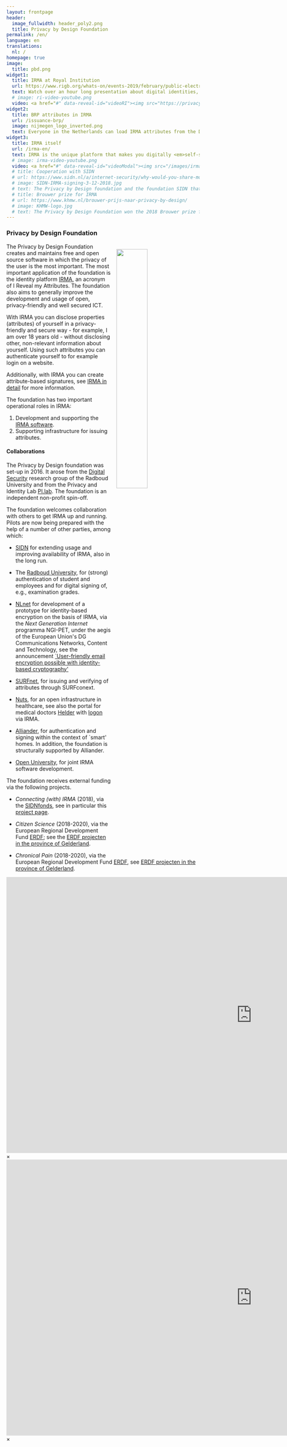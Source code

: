 ```yaml
---
layout: frontpage
header:
  image_fullwidth: header_poly2.png
  title: Privacy by Design Foundation
permalink: /en/
language: en
translations:
  nl: /
homepage: true
image:
  title: pbd.png
widget1:
  title: IRMA at Royal Institution
  url: https://www.rigb.org/whats-on/events-2019/february/public-electronic-identities
  text: Watch over an hour long presentation about digital identities, including IRMA, at London's Royal Institution, with much background information
  # image: ri-video-youtube.png
  video: <a href="#" data-reveal-id="videoRI"><img src="https://privacybydesign.foundation/images/ri-video-youtube.png" width="302" height="182" alt="/images/ri-video-youtube.png"/></a>
widget2:
  title: BRP attributes in IRMA
  url: /issuance-brp/
  image: nijmegen_logo_inverted.png
  text: Everyone in the Netherlands can load IRMA attributes from the Dutch Civil Registry (BRP) into their own IRMA app. This works via a DigiD login at the city of Nijmegen, with support of dozens of other municipalities. This opens a wide array of new IRMA applications.
widget3:
  title: IRMA itself
  url: /irma-en/
  text: IRMA is the unique platform that makes you digitally <em>self-sovereign</em> and gives you full control over your personal data&#58; with IRMA on your phone you are empowered not only to prove who you are, but also to digitally sign statements.
  # image: irma-video-youtube.png
  video: <a href="#" data-reveal-id="videoModal"><img src="/images/irma-video-youtube.png" width="302" height="182" alt=""/></a>
  # title: Cooperation with SIDN
  # url: https://www.sidn.nl/a/internet-security/why-would-you-share-more-data-than-you-need-to?language_id=2
  # image: SIDN-IRMA-signing-3-12-2018.jpg
  # text: The Privacy by Design foundation and the foundation SIDN that manages registration for the .nl domain have entered into an agreement to improve the usage and availability of IRMA.
  # title: Brouwer prize for IRMA
  # url: https://www.khmw.nl/brouwer-prijs-naar-privacy-by-design/
  # image: KHMW-logo.jpg
  # text: The Privacy by Design Foundation won the 2018 Brouwer prize for science and society, from the Royal Holland Society of Sciences and Humanities (KHMW). The jury commends IRMA's positive contribution to trust in society and its solid scientific basis.
---
```


### Privacy by Design Foundation

<img src="/images/pbd.png" style="float: right; width: 40%; padding: 15px" />

The Privacy by Design Foundation creates and maintains free and open source software in which the privacy of the user is the most important. The most important application of the foundation is the identity platform [IRMA](/irma-en), an acronym of I Reveal my Attributes. The foundation also aims to generally improve the development and usage of open, privacy-friendly and well secured ICT.

With IRMA you can disclose properties (attributes) of yourself in a privacy-friendly and secure way - for example, I am over 18 years old - without disclosing other, non-relevant information about yourself. Using such attributes you can authenticate yourself to for example login on a website.

Additionally, with IRMA you can create attribute-based signatures, see [IRMA in detail](/irma-explanation) for more information.

<p style="margin-bottom: 0;">The foundation has two important operational roles in IRMA:</p>

1. Development and supporting the [IRMA
software](http://github.com/privacybydesign).
2. Supporting infrastructure for issuing attributes.

#### Collaborations

The Privacy by Design foundation was set-up in 2016. It arose from the [Digital Security](http://www.ru.nl/ds/) research group of the Radboud University and from the Privacy and Identity Lab [PI.lab](http://www.pilab.nl).  The foundation is an independent non-profit spin-off.

The foundation welcomes collaboration with others to get IRMA up and
running.  Pilots are now being prepared with the help of a number of
other parties, among which:

 * [SIDN](https://www.sidn.nl/?language_id=2) for extending usage and
   improving availability of IRMA, also in the long run.

 * The [Radboud University](https://www.ru.nl/english/), for (strong)
   authentication of student and employees and for digital signing of,
   e.g., examination grades.

* [NLnet](https://nlnet.nl) for development of a prototype for
   identity-based encryption on the basis of IRMA, via the *Next
   Generation Internet* programma NGI-PET, under the aegis of the
   European Union's DG Communications Networks, Content and
   Technology, see the announcement [`User-friendly email
    encryption possible with identity-based
    cryptography'](https://www.ngi.eu/news/2019/08/20/user-friendly-email-encryption-possible-with-identity-based-cryptography/)

 * [SURFnet](https://www.surf.nl/en/services-and-products/surfconext/index.html),
   for issuing and verifying of attributes through SURFconext.

 * [Nuts](https://nuts.nl), for an open infrastructure in healthcare,
   see also the portal for medical doctors
   [Helder](https://helder.health/) with
   [logon](https://helder.health/logon) via IRMA.

 * [Alliander](http://www.alliander.nl), for authentication and
   signing within the context of `smart' homes. In addition, the
   foundation is structurally supported by Alliander.

 * [Open University](https://www.ou.nl/en/home), for joint IRMA
   software development.

The foundation receives external funding via the following projects.

 * *Connecting (with) IRMA* (2018), via the [SIDNfonds](https://www.sidnfonds.nl/projecten), see in particular this [project page](https://www.sidnfonds.nl/projecten/connecting-with-irma).

 * *Citizen Science* (2018-2020), via the European Regional
    Development Fund [ERDF](http://ec.europa.eu/regional_policy/en/funding/erdf/); see the [ERDF projecten in the province of Gelderland](https://www.europaomdehoek.nl/projecten/?radius=&projectProvince[]=Gelderland).

* *Chronical Pain* (2018-2020), via the European Regional
    Development Fund [ERDF](http://ec.europa.eu/regional_policy/en/funding/erdf/), see [ERDF projecten in the province of Gelderland](https://www.europaomdehoek.nl/projecten/?radius=&projectProvince[]=Gelderland).


<div id="videoModal" class="reveal-modal large" data-reveal="">
  <div class="flex-video widescreen vimeo" style="display: block;">
    <iframe width="1280" height="720" src="https://www.youtube-nocookie.com/embed/q6IihEQFPys?start=217" frameborder="0" allowfullscreen></iframe>
  </div>
  <a class="close-reveal-modal">&#215;</a>
</div>

<div id="videoRI" class="reveal-modal large" data-reveal="">
  <div class="flex-video widescreen vimeo" style="display: block;">
    <iframe width="1280" height="720" src="https://www.youtube-nocookie.com/embed/vINtD58nLPQ" frameborder="0" allowfullscreen></iframe>
  </div>
  <a class="close-reveal-modal">&#215;</a>
</div>
